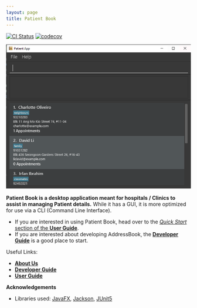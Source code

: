 ```yaml
---
layout: page
title: Patient Book
---
```


[![CI Status](https://github.com/se-edu/addressbook-level3/workflows/Java%20CI/badge.svg)](https://github.com/AY2021S2-TIC4002-F18-4/tp2/actions)
[![codecov](https://codecov.io/gh/se-edu/addressbook-level3/branch/master/graph/badge.svg)](https://app.codecov.io/gh/AY2021S2-TIC4002-F18-4/tp2)

![Ui](images/Ui.png)

**Patient Book is a desktop application meant for hospitals / Clinics to assist in managing Patient details.** While it has a GUI, it is more optimized for use via a CLI (Command Line Interface).

* If you are interested in using Patient Book, head over to the [_Quick Start_ section of the **User Guide**](UserGuide.html#quick-start).
* If you are interested about developing AddressBook, the [**Developer Guide**](DeveloperGuide.html) is a good place to start.

Useful Links:
* [**About Us**](AboutUs.html)
* [**Developer Guide**](DeveloperGuide.html)
* [**User Guide**](UserGuide.html)


**Acknowledgements**

* Libraries used: [JavaFX](https://openjfx.io/), [Jackson](https://github.com/FasterXML/jackson), [JUnit5](https://github.com/junit-team/junit5)
